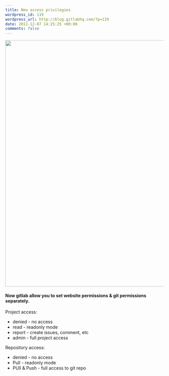 ```yaml
--- 
title: New access privilegies
wordpress_id: 119
wordpress_url: http://blog.gitlabhq.com/?p=119
date: 2011-12-07 14:25:25 +00:00
comments: false
---
```

<a href="http://blog.gitlabhq.com/wp-content/uploads/2011/12/gitLab_access1.png"><img class="aligncenter size-full wp-image-120" title="gitLab_access" src="http://blog.gitlabhq.com/wp-content/uploads/2011/12/gitLab_access1.png" alt="" width="1162" height="782" /></a>

<h4>Now gitlab allow you to set website permissions &amp; git permissions separately.</h4>


Project access:

<ul>
	<li>denied - no access</li>
	<li>read - readonly mode</li>
	<li>report - create issues, comment, etc</li>
	<li>admin -  full project access</li>
</ul>


Repository access:

<ul>
	<li>denied - no access</li>
	<li>Pull - readonly mode</li>
	<li>PUll & Push - full access to git repo</li>
</ul>

